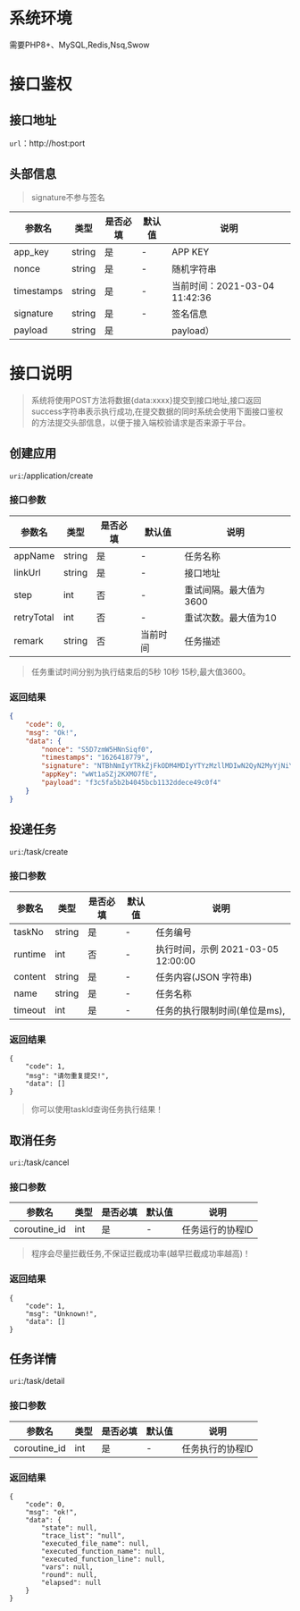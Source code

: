 # 系统环境

需要PHP8+、MySQL,Redis,Nsq,Swow

# 接口鉴权

## 接口地址

`url`：http://host:port

## 头部信息

> signature不参与签名

| 参数名     | 类型     | 是否必填 | 默认值 | 说明      |
|---------|--------|------|-----|---------|
| app_key | string | 是    | -   | APP KEY |
| nonce | string | 是    | -   | 随机字符串 |
| timestamps | string | 是    | -   | 当前时间：2021-03-04 11:42:36 |
| signature | string | 是    | -   | 签名信息 |
| payload | string | 是    |   | payload） |


# 接口说明

> 系统将使用POST方法将数据{data:xxxx}提交到接口地址,接口返回success字符串表示执行成功,在提交数据的同时系统会使用下面接口鉴权的方法提交头部信息，以便于接入端校验请求是否来源于平台。

## 创建应用

`uri`:/application/create

### 接口参数

| 参数名     | 类型     | 是否必填 | 默认值 | 说明      |
|---------|--------|------|-----|---------|
| appName | string | 是    | -   | 任务名称 |
| linkUrl | string | 是    | -   | 接口地址 |
| step | int | 否    | -   | 重试间隔。最大值为3600 |
| retryTotal | int | 否    | -   | 重试次数。最大值为10 |
| remark | string | 否    |  当前时间   | 任务描述|

> 任务重试时间分别为执行结束后的5秒 10秒 15秒,最大值3600。

### 返回结果

```json
{
    "code": 0,
    "msg": "Ok!",
    "data": {
        "nonce": "S5D7zmW5HNnSiqf0",
        "timestamps": "1626418779",
        "signature": "NTBhNmIyYTRkZjFkODM4MDIyYTYzMzllMDIwN2QyN2MyYjNiYzg3YjM0ODc1YWNiZWZlOGQxZGU0MmE4NzgxMg==",
        "appKey": "wWt1aSZj2KXMO7fE",
        "payload": "f3c5fa5b2b4045bcb1132ddece49c0f4"
    }
}
```

## 投递任务

`uri`:/task/create

### 接口参数

| 参数名     | 类型     | 是否必填 | 默认值 | 说明      |
|---------|--------|------|-----|---------|
| taskNo | string | 是    | -   | 任务编号 |
| runtime | int | 否    | -   | 执行时间，示例 2021-03-05 12:00:00 |
| content | string | 是    | -   | 任务内容(JSON 字符串) |
| name | string | 是    | -   | 任务名称 |
| timeout | int | 是    | -   | 任务的执行限制时间(单位是ms), |

### 返回结果

```
{
    "code": 1,
    "msg": "请勿重复提交!",
    "data": []
}
```

> 你可以使用taskId查询任务执行结果！

## 取消任务

`uri`:/task/cancel

### 接口参数

| 参数名     | 类型     | 是否必填 | 默认值 | 说明      |
|---------|--------|------|-----|---------|
| coroutine_id | int | 是    | -   | 任务运行的协程ID |

> 程序会尽量拦截任务,不保证拦截成功率(越早拦截成功率越高)！

### 返回结果

```
{
    "code": 1,
    "msg": "Unknown!",
    "data": []
}
```

## 任务详情

`uri`:/task/detail

### 接口参数

| 参数名     | 类型     | 是否必填 | 默认值 | 说明      |
|---------|--------|------|-----|---------|
| coroutine_id | int | 是    | -   | 任务执行的协程ID |

### 返回结果

```
{
    "code": 0,
    "msg": "ok!",
    "data": {
        "state": null,
        "trace_list": "null",
        "executed_file_name": null,
        "executed_function_name": null,
        "executed_function_line": null,
        "vars": null,
        "round": null,
        "elapsed": null
    }
}
```
